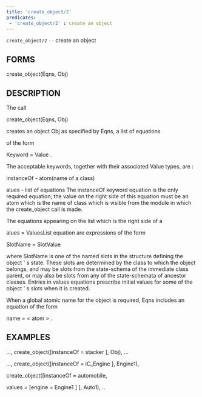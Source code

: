 ```yaml
---
title: 'create_object/2'
predicates:
 - 'create_object/2' : create an object
---
```

`create_object/2` `--` create an object


## FORMS

create_object(Eqns, Obj)


## DESCRIPTION

The call

create_object(Eqns, Obj)

creates an object Obj as specified by Eqns, a list of
equations

of the form

Keyword = Value .

The acceptable keywords, together with their associated Value types, are :

instanceOf - atom(name of a class)

alues - list of equations
The
instanceOf keyword equation is the only required equation; the value on the right side of this equation must be an atom which is the name of class which is visible from the module in which the create_object call is made.

The equations appearing on the list which is the right side of a

alues = ValuesList
equation are expressions of the form

SlotName = SlotValue

where SlotName is one of the named slots in the structure defining the object ' s state. These slots are determined by the class to which the object belongs, and may be slots from the state-schema of the immediate class parent, or may also be slots from any of the state-schemata of ancestor classes. Entries in values equations prescribe initial values for some of the object ' s slots when it is created.

When a global atomic name for the object is required, Eqns includes an equation of the form

name = &lt; atom &gt; .


## EXAMPLES

..., create_object([instanceOf = stacker ], Obj), ...


..., create_object([instanceOf = iC_Engine ], Engine1),

create_object([instanceOf = automobile,

values = [engine = Engine1 ] ], Auto1), ..


